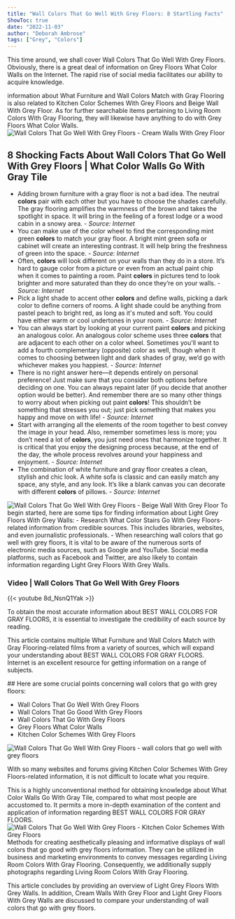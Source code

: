 ```yaml
---
title: "Wall Colors That Go Well With Grey Floors: 8 Startling Facts"
ShowToc: true 
date: "2022-11-03"
author: "Deborah Ambrose" 
tags: ["Grey", "Colors"]
---
```


	
This time around, we shall cover Wall Colors That Go Well With Grey Floors. Obviously, there is a great deal of information on Grey Floors What Color Walls on the Internet. The rapid rise of social media facilitates our ability to acquire knowledge.

information about What Furniture and Wall Colors Match with Gray Flooring is also related to Kitchen Color Schemes With Grey Floors and Beige Wall With Grey Floor. As for further searchable items pertaining to Living Room Colors With Gray Flooring, they will likewise have anything to do with Grey Floors What Color Walls.
<img loading="lazy" src="https://i.pinimg.com/736x/ea/8f/72/ea8f72c373c08fcea3108bb62434b132--benjamin-moore-pale-oak-benjamin-moore-colors.jpg?b=t" onerror="this.onerror=null;this.src='https://blogger.googleusercontent.com/img/a/AVvXsEhe7F7TRXHtjiKvHb5vS7DmnxvpHiDyoYyYvm1nHB3Qp2_w3BnM6A2eq4v7FYxCC9bfZt3a9vIMtAYEKUiaDQbHMg-ViyGmRIj39MLp0bGFfgfYw1Dc9q_H-T0wiTm3l0Uq42dETrN9eC8aGJ9_IORZsxST1AcLR7np1koOfcc7tnHa4S8Mwz_xD9d0=s16000';" alt="Wall Colors That Go Well With Grey Floors - Cream Walls With Grey Floor" >

## 8 Shocking Facts About Wall Colors That Go Well With Grey Floors | What Color Walls Go With Gray Tile
-   Adding brown furniture with a gray floor is not a bad idea. The neutral **colors** pair with each other but you have to choose the shades carefully. The gray flooring amplifies the warmness of the brown and takes the spotlight in space. It will bring in the feeling of a forest lodge or a wood cabin in a snowy area. - <cite>Source: Internet</cite>
-   You can make use of the color wheel to find the corresponding mint green **colors** to match your gray floor. A bright mint green sofa or cabinet will create an interesting contrast. It will help bring the freshness of green into the space. - <cite>Source: Internet</cite>
-   Often, **colors** will look different on your walls than they do in a store. It’s hard to gauge color from a picture or even from an actual paint chip when it comes to painting a room. Paint **colors** in pictures tend to look brighter and more saturated than they do once they’re on your walls. - <cite>Source: Internet</cite>
-   Pick a light shade to accent other **colors** and define walls, picking a dark color to define corners of rooms. A light shade could be anything from pastel peach to bright red, as long as it's muted and soft. You could have either warm or cool undertones in your room. - <cite>Source: Internet</cite>
-   You can always start by looking at your current paint **colors** and picking an analogous color. An analogous color scheme uses three **colors** that are adjacent to each other on a color wheel. Sometimes you'll want to add a fourth complementary (opposite) color as well, though when it comes to choosing between light and dark shades of gray, we’d go with whichever makes you happiest. - <cite>Source: Internet</cite>
-   There is no right answer here—it depends entirely on personal preference! Just make sure that you consider both options before deciding on one. You can always repaint later (if you decide that another option would be better). And remember there are so many other things to worry about when picking out paint **colors**! This shouldn’t be something that stresses you out; just pick something that makes you happy and move on with life! - <cite>Source: Internet</cite>
-   Start with arranging all the elements of the room together to best convey the image in your head. Also, remember sometimes less is more; you don’t need a lot of **colors**, you just need ones that harmonize together. It is critical that you enjoy the designing process because, at the end of the day, the whole process revolves around your happiness and enjoyment. - <cite>Source: Internet</cite>
-   The combination of white furniture and gray floor creates a clean, stylish and chic look. A white sofa is classic and can easily match any space, any style, and any look. It’s like a blank canvas you can decorate with different **colors** of pillows. - <cite>Source: Internet</cite>


<img loading="lazy" src="https://media.architecturaldigest.com/photos/578957da769e8a521ed709df/master/w_400%2Cc_limit/Bohn_hall.jpg" onerror="this.onerror=null;this.src='https://blogger.googleusercontent.com/img/a/AVvXsEhe7F7TRXHtjiKvHb5vS7DmnxvpHiDyoYyYvm1nHB3Qp2_w3BnM6A2eq4v7FYxCC9bfZt3a9vIMtAYEKUiaDQbHMg-ViyGmRIj39MLp0bGFfgfYw1Dc9q_H-T0wiTm3l0Uq42dETrN9eC8aGJ9_IORZsxST1AcLR7np1koOfcc7tnHa4S8Mwz_xD9d0=s16000';" alt="Wall Colors That Go Well With Grey Floors - Beige Wall With Grey Floor" >
To begin started, here are some tips for finding information about Light Grey Floors With Grey Walls:
- Research What Color Stairs Go With Grey Floors-related information from credible sources. This includes libraries, websites, and even journalistic professionals.
- When researching wall colors that go well with grey floors, it is vital to be aware of the numerous sorts of electronic media sources, such as Google and YouTube. Social media platforms, such as Facebook and Twitter, are also likely to contain information regarding Light Grey Floors With Grey Walls.

### Video | Wall Colors That Go Well With Grey Floors
{{< youtube 8d_NsnQ1Yak >}} 

To obtain the most accurate information about BEST WALL COLORS FOR GRAY FLOORS, it is essential to investigate the credibility of each source by reading.

This article contains multiple What Furniture and Wall Colors Match with Gray Flooring-related films from a variety of sources, which will expand your understanding about BEST WALL COLORS FOR GRAY FLOORS. Internet is an excellent resource for getting information on a range of subjects.
<script async="async" data-cfasync="false" src="//normallydemandedalter.com/fe63df3c5408708b15d8dc3d9b206b31/invoke.js"></script>
<div id="container-fe63df3c5408708b15d8dc3d9b206b31"></div>
## Here are some crucial points concerning wall colors that go with grey floors:

- Wall Colors That Go Well With Grey Floors
- Wall Colors That Go Good With Grey Floors
- Wall Colors That Go With Grey Floors
- Grey Floors What Color Walls
- Kitchen Color Schemes With Grey Floors

 <img loading="lazy" src="https://i.pinimg.com/736x/73/0a/d8/730ad84a4e55cfd23b335dc20bf9f835--gray-hardwood-floors-red-oak-floors-stained-grey.jpg?b=t" onerror="this.onerror=null;this.src='https://blogger.googleusercontent.com/img/a/AVvXsEhe7F7TRXHtjiKvHb5vS7DmnxvpHiDyoYyYvm1nHB3Qp2_w3BnM6A2eq4v7FYxCC9bfZt3a9vIMtAYEKUiaDQbHMg-ViyGmRIj39MLp0bGFfgfYw1Dc9q_H-T0wiTm3l0Uq42dETrN9eC8aGJ9_IORZsxST1AcLR7np1koOfcc7tnHa4S8Mwz_xD9d0=s16000';" alt="Wall Colors That Go Well With Grey Floors - wall colors that go well with grey floors" >

With so many websites and forums giving Kitchen Color Schemes With Grey Floors-related information, it is not difficult to locate what you require.

This is a highly unconventional method for obtaining knowledge about What Color Walls Go With Gray Tile, compared to what most people are accustomed to. It permits a more in-depth examination of the content and application of information regarding BEST WALL COLORS FOR GRAY FLOORS.
<img loading="lazy" src="https://i.pinimg.com/736x/70/0d/78/700d7861232c0600f068f258f7829076--wooden-ceiling-fans-wooden-ceilings.jpg" onerror="this.onerror=null;this.src='https://blogger.googleusercontent.com/img/a/AVvXsEhe7F7TRXHtjiKvHb5vS7DmnxvpHiDyoYyYvm1nHB3Qp2_w3BnM6A2eq4v7FYxCC9bfZt3a9vIMtAYEKUiaDQbHMg-ViyGmRIj39MLp0bGFfgfYw1Dc9q_H-T0wiTm3l0Uq42dETrN9eC8aGJ9_IORZsxST1AcLR7np1koOfcc7tnHa4S8Mwz_xD9d0=s16000';" alt="Wall Colors That Go Well With Grey Floors - Kitchen Color Schemes With Grey Floors" >
Methods for creating aesthetically pleasing and informative displays of wall colors that go good with grey floors information. They can be utilized in business and marketing environments to convey messages regarding Living Room Colors With Gray Flooring. Consequently, we additionally supply photographs regarding Living Room Colors With Gray Flooring.

This article concludes by providing an overview of Light Grey Floors With Grey Walls. In addition, Cream Walls With Grey Floor and Light Grey Floors With Grey Walls are discussed to compare your understanding of wall colors that go with grey floors.
	
	

